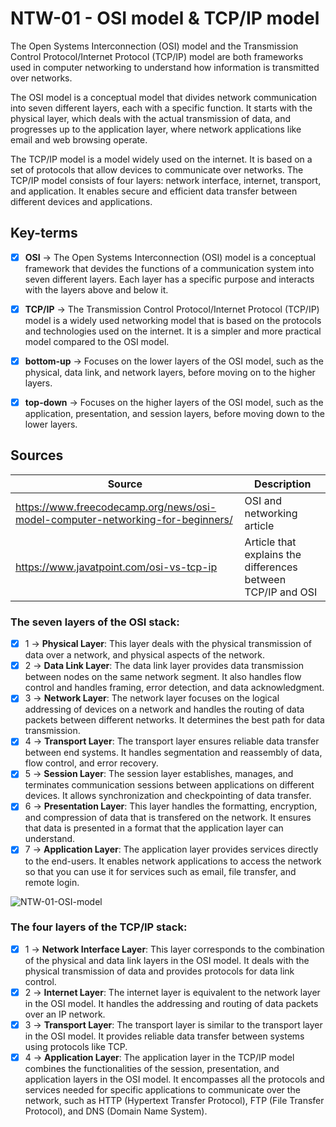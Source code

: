 # NTW-01 - OSI model & TCP/IP model

The Open Systems Interconnection (OSI) model and the Transmission Control Protocol/Internet Protocol (TCP/IP) model are both frameworks used in computer networking to understand how information is transmitted over networks. 

The OSI model is a conceptual model that divides network communication into seven different layers, each with a specific function. It starts with the physical layer, which deals with the actual transmission of data, and progresses up to the application layer, where network applications like email and web browsing operate.

The TCP/IP model is a model widely used on the internet. It is based on a set of protocols that allow devices to communicate over networks. The TCP/IP model consists of four layers: network interface, internet, transport, and application. It enables secure and efficient data transfer between different devices and applications.


## Key-terms

- [x] <strong>OSI</strong> -> The Open Systems Interconnection (OSI) model is a conceptual framework that devides the functions of a communication system into seven different layers. Each layer has a specific purpose and interacts with the layers above and below it.
- [x] <strong>TCP/IP</strong> -> The Transmission Control Protocol/Internet Protocol (TCP/IP) model is a widely used networking model that is based on the protocols and technologies used on the internet. It is a simpler and more practical model compared to the OSI model.
- [x] <strong>bottom-up</strong> -> Focuses on the lower layers of the OSI model, such as the physical, data link, and network layers, before moving on to the higher layers.
- [x] <strong>top-down</strong> -> Focuses on the higher layers of the OSI model, such as the application, presentation, and session layers, before moving down to the lower layers.


## Sources
| Source      | Description |
| ----------- | ----------- |
| https://www.freecodecamp.org/news/osi-model-computer-networking-for-beginners/  | OSI and networking article |
| https://www.javatpoint.com/osi-vs-tcp-ip | Article that explains the differences between TCP/IP and OSI |


### The seven layers of the OSI stack: 

- [x] 1 -> **Physical Layer**: This layer deals with the physical transmission of data over a network, and physical aspects of the network.
- [x] 2 -> **Data Link Layer**: The data link layer provides data transmission between nodes on the same network segment. It also handles flow control and handles framing, error detection, and data acknowledgment.
- [x] 3 -> **Network Layer**: The network layer focuses on the logical addressing of devices on a network and handles the routing of data packets between different networks. It determines the best path for data transmission.
- [x] 4 -> **Transport Layer**: The transport layer ensures reliable data transfer between end systems. It handles segmentation and reassembly of data, flow control, and error recovery.
- [x] 5 -> **Session Layer**: The session layer establishes, manages, and terminates communication sessions between applications on different devices. It allows synchronization and checkpointing of data transfer.
- [x] 6 -> **Presentation Layer**: This layer handles the formatting, encryption, and compression of data that is transfered on the network. It ensures that data is presented in a format that the application layer can understand.
- [x] 7 -> **Application Layer**: The application layer provides services directly to the end-users. It enables network applications to access the network so that you can use it for services such as email, file transfer, and remote login.

![NTW-01-OSI-model](../00_includes/XXXXXX.png)



### The four layers of the TCP/IP stack: 

- [x] 1 -> **Network Interface Layer**: This layer corresponds to the combination of the physical and data link layers in the OSI model. It deals with the physical transmission of data and provides protocols for data link control.
- [x] 2 -> **Internet Layer**: The internet layer is equivalent to the network layer in the OSI model. It handles the addressing and  routing of data packets over an IP network.
- [x] 3 -> **Transport Layer**: The transport layer is similar to the transport layer in the OSI model. It provides reliable data transfer between systems using protocols like TCP.
- [x] 4 -> **Application Layer**: The application layer in the TCP/IP model combines the functionalities of the session, presentation, and application layers in the OSI model. It encompasses all the protocols and services needed for specific applications to communicate over the network, such as HTTP (Hypertext Transfer Protocol), FTP (File Transfer Protocol), and DNS (Domain Name System).
